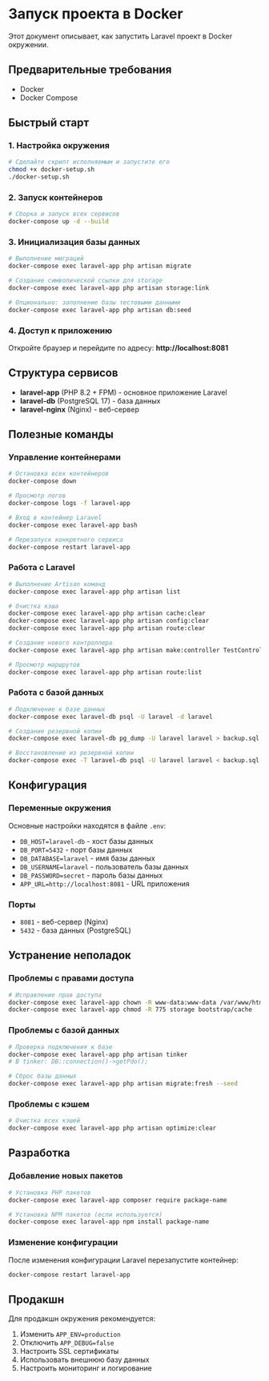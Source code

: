 # Запуск проекта в Docker

Этот документ описывает, как запустить Laravel проект в Docker окружении.

## Предварительные требования

- Docker
- Docker Compose

## Быстрый старт

### 1. Настройка окружения

```bash
# Сделайте скрипт исполняемым и запустите его
chmod +x docker-setup.sh
./docker-setup.sh
```

### 2. Запуск контейнеров

```bash
# Сборка и запуск всех сервисов
docker-compose up -d --build
```

### 3. Инициализация базы данных

```bash
# Выполнение миграций
docker-compose exec laravel-app php artisan migrate

# Создание символической ссылки для storage
docker-compose exec laravel-app php artisan storage:link

# Опционально: заполнение базы тестовыми данными
docker-compose exec laravel-app php artisan db:seed
```

### 4. Доступ к приложению

Откройте браузер и перейдите по адресу: **http://localhost:8081**

## Структура сервисов

- **laravel-app** (PHP 8.2 + FPM) - основное приложение Laravel
- **laravel-db** (PostgreSQL 17) - база данных
- **laravel-nginx** (Nginx) - веб-сервер

## Полезные команды

### Управление контейнерами

```bash
# Остановка всех контейнеров
docker-compose down

# Просмотр логов
docker-compose logs -f laravel-app

# Вход в контейнер Laravel
docker-compose exec laravel-app bash

# Перезапуск конкретного сервиса
docker-compose restart laravel-app
```

### Работа с Laravel

```bash
# Выполнение Artisan команд
docker-compose exec laravel-app php artisan list

# Очистка кэша
docker-compose exec laravel-app php artisan cache:clear
docker-compose exec laravel-app php artisan config:clear
docker-compose exec laravel-app php artisan route:clear

# Создание нового контроллера
docker-compose exec laravel-app php artisan make:controller TestController

# Просмотр маршрутов
docker-compose exec laravel-app php artisan route:list
```

### Работа с базой данных

```bash
# Подключение к базе данных
docker-compose exec laravel-db psql -U laravel -d laravel

# Создание резервной копии
docker-compose exec laravel-db pg_dump -U laravel laravel > backup.sql

# Восстановление из резервной копии
docker-compose exec -T laravel-db psql -U laravel laravel < backup.sql
```

## Конфигурация

### Переменные окружения

Основные настройки находятся в файле `.env`:

- `DB_HOST=laravel-db` - хост базы данных
- `DB_PORT=5432` - порт базы данных
- `DB_DATABASE=laravel` - имя базы данных
- `DB_USERNAME=laravel` - пользователь базы данных
- `DB_PASSWORD=secret` - пароль базы данных
- `APP_URL=http://localhost:8081` - URL приложения

### Порты

- `8081` - веб-сервер (Nginx)
- `5432` - база данных (PostgreSQL)

## Устранение неполадок

### Проблемы с правами доступа

```bash
# Исправление прав доступа
docker-compose exec laravel-app chown -R www-data:www-data /var/www/html
docker-compose exec laravel-app chmod -R 775 storage bootstrap/cache
```

### Проблемы с базой данных

```bash
# Проверка подключения к базе
docker-compose exec laravel-app php artisan tinker
# В tinker: DB::connection()->getPdo();

# Сброс базы данных
docker-compose exec laravel-app php artisan migrate:fresh --seed
```

### Проблемы с кэшем

```bash
# Очистка всех кэшей
docker-compose exec laravel-app php artisan optimize:clear
```

## Разработка

### Добавление новых пакетов

```bash
# Установка PHP пакетов
docker-compose exec laravel-app composer require package-name

# Установка NPM пакетов (если используется)
docker-compose exec laravel-app npm install package-name
```

### Изменение конфигурации

После изменения конфигурации Laravel перезапустите контейнер:

```bash
docker-compose restart laravel-app
```

## Продакшн

Для продакшн окружения рекомендуется:

1. Изменить `APP_ENV=production`
2. Отключить `APP_DEBUG=false`
3. Настроить SSL сертификаты
4. Использовать внешнюю базу данных
5. Настроить мониторинг и логирование
